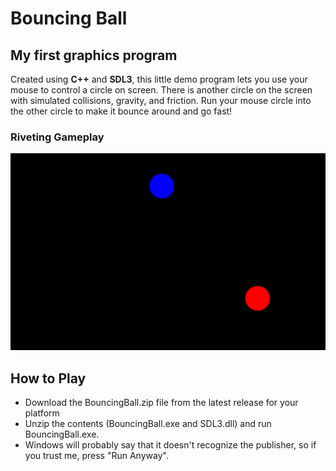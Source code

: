 # Bouncing Ball
##  **My first graphics program**

Created using **C++** and **SDL3**, this little demo program lets you use your mouse to control a circle on screen. There is another circle on the screen with simulated collisions, gravity, and friction. Run your mouse circle into the other circle to make it bounce around and go fast!
### **Riveting Gameplay**
![Picture of two circles on a black background](https://raw.githubusercontent.com/henrylalonde/BouncingBall/refs/heads/master/Screenshot%202025-03-18%20152137.png)


## **How to Play**
- Download the BouncingBall.zip file from the latest release for your platform
- Unzip the contents (BouncingBall.exe and SDL3.dll) and run BouncingBall.exe. 
- Windows will probably say that it doesn't recognize the publisher, so if you trust me, press "Run Anyway".
